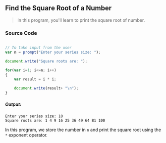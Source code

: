 ## Find the Square Root of a Number

> In this program, you'll learn to print the square root of number.

### Source Code

```javascript

// To take input from the user
var n = prompt("Enter your series size: ");

document.write("Square roots are: ");

for(var i=1; i<=n; i++)
{
    var result = i * i;

    document.write(result+ "\n"); 
}

```
##### Output:

    Enter your series size: 10
	Square roots are: 1 4 9 16 25 36 49 64 81 100

In this program, we store the number in `n` and print the square root using the `*` exponent operator. 